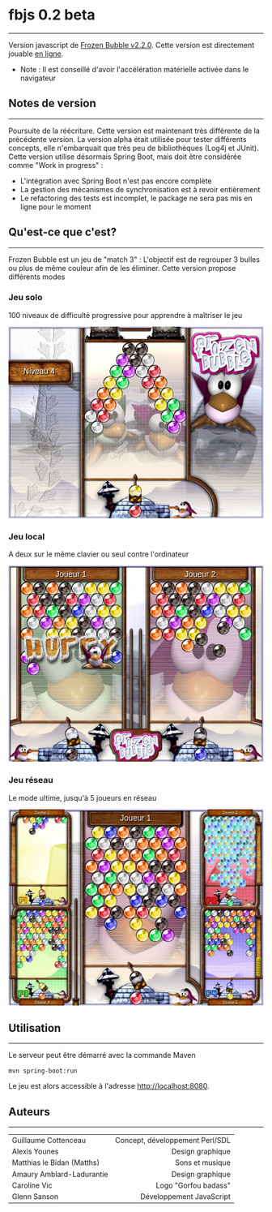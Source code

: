 # fbjs 0.2 beta
---

Version javascript de [Frozen Bubble v2.2.0](http://www.frozen-bubble.org/).
Cette version est directement jouable [en ligne](https://zepr.fr/fb/). 
* Note : Il est conseillé d'avoir l'accélération matérielle activée dans le navigateur

## Notes de version
---

Poursuite de la réécriture. Cette version est maintenant très différente de la précédente version. La version alpha était utilisée pour tester différents concepts, elle n'embarquait que très peu de bibliothèques (Log4j et JUnit). Cette version utilise désormais Spring Boot, mais doit être considérée comme "Work in progress" :
* L'intégration avec Spring Boot n'est pas encore complète
* La gestion des mécanismes de synchronisation est à revoir entièrement
* Le refactoring des tests est incomplet, le package ne sera pas mis en ligne pour le moment

## Qu'est-ce que c'est?
---

Frozen Bubble est un jeu de "match 3" : L'objectif est de regrouper 3 bulles ou plus de même couleur afin de les éliminer. 
Cette version propose différents modes

### Jeu solo

100 niveaux de difficulté progressive pour apprendre à maîtriser le jeu 

![Mode Solo](src/main/resources/static/fb_solo.jpg?raw=true "Mode Solo")

### Jeu local

A deux sur le même clavier ou seul contre l'ordinateur 

![Mode Local](src/main/resources/static/fb_local.jpg?raw=true "Mode Local")

### Jeu réseau

Le mode ultime, jusqu'à 5 joueurs en réseau

![Mode Réseau](src/main/resources/static/fb_multi.jpg?raw=true "Mode Réseau")

## Utilisation
---
Le serveur peut être démarré avec la commande Maven
```
mvn spring-boot:run
```
Le jeu est alors accessible à l'adresse [http://localhost:8080](http://localhost:8080/).

## Auteurs
---

|         |            |
| ------------- | -----:|
| Guillaume Cottenceau       | Concept, développement Perl/SDL |
| Alexis Younes              |                Design graphique |
| Matthias le Bidan (Matths) |                 Sons et musique |
| Amaury Amblard-Ladurantie  |                Design graphique |
| Caroline Vic               |            Logo "Gorfou badass" |
| Glenn Sanson               |        Développement JavaScript |
